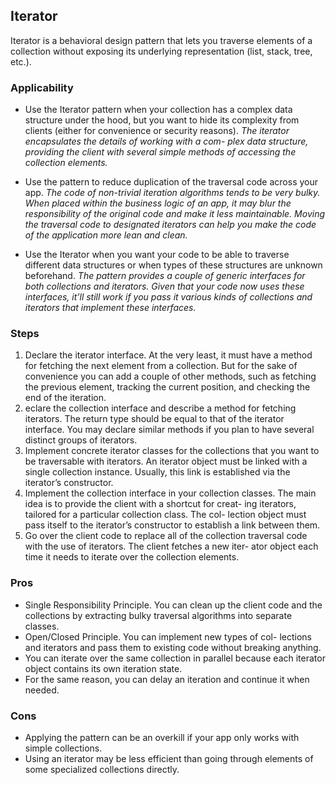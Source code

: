 ## Iterator
Iterator is a behavioral design pattern that lets you traverse elements of a collection without exposing its underlying representation (list, stack, tree, etc.).

### Applicability
- Use the Iterator pattern when your collection has a complex data structure under the hood, but you want to hide its complexity from clients (either for convenience or security reasons).
_The iterator encapsulates the details of working with a com- plex data structure, providing the client with several simple methods of accessing the collection elements._

- Use the pattern to reduce duplication of the traversal code across your app.
_The code of non-trivial iteration algorithms tends to be very bulky. When placed within the business logic of an app, it may blur the responsibility of the original code and make it less maintainable. Moving the traversal code to designated iterators can help you make the code of the application more lean and clean._

- Use the Iterator when you want your code to be able to traverse different data structures or when types of these structures are unknown beforehand.
_The pattern provides a couple of generic interfaces for both collections and iterators. Given that your code now uses these interfaces, it’ll still work if you pass it various kinds of collections and iterators that implement these interfaces._

### Steps
1. Declare the iterator interface. At the very least, it must have a method for fetching the next element from a collection. But for the sake of convenience you can add a couple of other methods, such as fetching the previous element, tracking the current position, and checking the end of the iteration.
2. eclare the collection interface and describe a method for fetching iterators. The return type should be equal to that of the iterator interface. You may declare similar methods if you plan to have several distinct groups of iterators.
3. Implement concrete iterator classes for the collections that you want to be traversable with iterators. An iterator object must be linked with a single collection instance. Usually, this link is established via the iterator’s constructor.
4. Implement the collection interface in your collection classes. The main idea is to provide the client with a shortcut for creat- ing iterators, tailored for a particular collection class. The col- lection object must pass itself to the iterator’s constructor to establish a link between them.
5. Go over the client code to replace all of the collection traversal code with the use of iterators. The client fetches a new iter- ator object each time it needs to iterate over the collection elements.

### Pros
* Single Responsibility Principle. You can clean up the client code and the collections by extracting bulky traversal algorithms into separate classes.
* Open/Closed Principle. You can implement new types of col- lections and iterators and pass them to existing code without breaking anything.
* You can iterate over the same collection in parallel because each iterator object contains its own iteration state.
* For the same reason, you can delay an iteration and continue it when needed.

### Cons
* Applying the pattern can be an overkill if your app only works with simple collections.
* Using an iterator may be less efficient than going through elements of some specialized collections directly.
